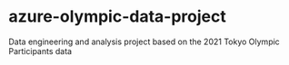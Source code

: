 # azure-olympic-data-project
Data engineering and analysis project based on the 2021 Tokyo Olympic Participants data
